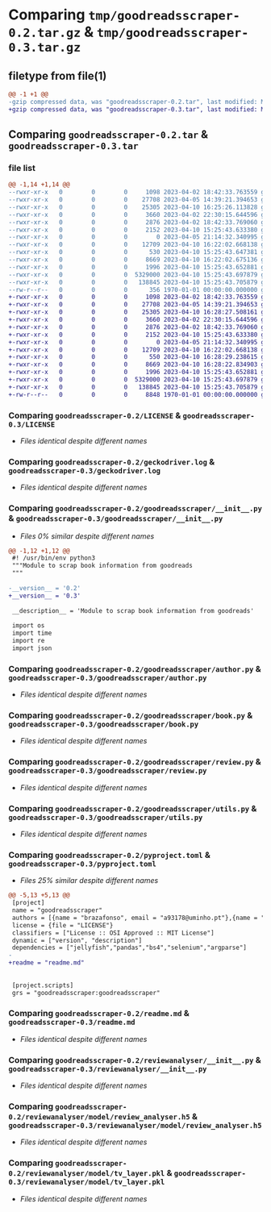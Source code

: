# Comparing `tmp/goodreadsscraper-0.2.tar.gz` & `tmp/goodreadsscraper-0.3.tar.gz`

## filetype from file(1)

```diff
@@ -1 +1 @@
-gzip compressed data, was "goodreadsscraper-0.2.tar", last modified: Mon Apr 10 16:25:32 2023, max compression
+gzip compressed data, was "goodreadsscraper-0.3.tar", last modified: Mon Apr 10 16:28:32 2023, max compression
```

## Comparing `goodreadsscraper-0.2.tar` & `goodreadsscraper-0.3.tar`

### file list

```diff
@@ -1,14 +1,14 @@
--rwxr-xr-x   0        0        0     1098 2023-04-02 18:42:33.763559 goodreadsscraper-0.2/LICENSE
--rwxr-xr-x   0        0        0    27708 2023-04-05 14:39:21.394653 goodreadsscraper-0.2/geckodriver.log
--rwxr-xr-x   0        0        0    25305 2023-04-10 16:25:26.113828 goodreadsscraper-0.2/goodreadsscraper/__init__.py
--rwxr-xr-x   0        0        0     3660 2023-04-02 22:30:15.644596 goodreadsscraper-0.2/goodreadsscraper/author.py
--rwxr-xr-x   0        0        0     2876 2023-04-02 18:42:33.769060 goodreadsscraper-0.2/goodreadsscraper/book.py
--rwxr-xr-x   0        0        0     2152 2023-04-10 15:25:43.633380 goodreadsscraper-0.2/goodreadsscraper/review.py
--rwxr-xr-x   0        0        0        0 2023-04-05 21:14:32.340995 goodreadsscraper-0.2/goodreadsscraper/test/debug.html
--rwxr-xr-x   0        0        0    12709 2023-04-10 16:22:02.668138 goodreadsscraper-0.2/goodreadsscraper/utils.py
--rwxr-xr-x   0        0        0      530 2023-04-10 15:25:43.647381 goodreadsscraper-0.2/pyproject.toml
--rwxr-xr-x   0        0        0     8669 2023-04-10 16:22:02.675136 goodreadsscraper-0.2/readme.md
--rwxr-xr-x   0        0        0     1996 2023-04-10 15:25:43.652881 goodreadsscraper-0.2/reviewanalyser/__init__.py
--rwxr-xr-x   0        0        0  5329000 2023-04-10 15:25:43.697879 goodreadsscraper-0.2/reviewanalyser/model/review_analyser.h5
--rwxr-xr-x   0        0        0   138845 2023-04-10 15:25:43.705879 goodreadsscraper-0.2/reviewanalyser/model/tv_layer.pkl
--rw-r--r--   0        0        0      356 1970-01-01 00:00:00.000000 goodreadsscraper-0.2/PKG-INFO
+-rwxr-xr-x   0        0        0     1098 2023-04-02 18:42:33.763559 goodreadsscraper-0.3/LICENSE
+-rwxr-xr-x   0        0        0    27708 2023-04-05 14:39:21.394653 goodreadsscraper-0.3/geckodriver.log
+-rwxr-xr-x   0        0        0    25305 2023-04-10 16:28:27.508161 goodreadsscraper-0.3/goodreadsscraper/__init__.py
+-rwxr-xr-x   0        0        0     3660 2023-04-02 22:30:15.644596 goodreadsscraper-0.3/goodreadsscraper/author.py
+-rwxr-xr-x   0        0        0     2876 2023-04-02 18:42:33.769060 goodreadsscraper-0.3/goodreadsscraper/book.py
+-rwxr-xr-x   0        0        0     2152 2023-04-10 15:25:43.633380 goodreadsscraper-0.3/goodreadsscraper/review.py
+-rwxr-xr-x   0        0        0        0 2023-04-05 21:14:32.340995 goodreadsscraper-0.3/goodreadsscraper/test/debug.html
+-rwxr-xr-x   0        0        0    12709 2023-04-10 16:22:02.668138 goodreadsscraper-0.3/goodreadsscraper/utils.py
+-rwxr-xr-x   0        0        0      550 2023-04-10 16:28:29.238615 goodreadsscraper-0.3/pyproject.toml
+-rwxr-xr-x   0        0        0     8669 2023-04-10 16:28:22.834903 goodreadsscraper-0.3/readme.md
+-rwxr-xr-x   0        0        0     1996 2023-04-10 15:25:43.652881 goodreadsscraper-0.3/reviewanalyser/__init__.py
+-rwxr-xr-x   0        0        0  5329000 2023-04-10 15:25:43.697879 goodreadsscraper-0.3/reviewanalyser/model/review_analyser.h5
+-rwxr-xr-x   0        0        0   138845 2023-04-10 15:25:43.705879 goodreadsscraper-0.3/reviewanalyser/model/tv_layer.pkl
+-rw-r--r--   0        0        0     8848 1970-01-01 00:00:00.000000 goodreadsscraper-0.3/PKG-INFO
```

### Comparing `goodreadsscraper-0.2/LICENSE` & `goodreadsscraper-0.3/LICENSE`

 * *Files identical despite different names*

### Comparing `goodreadsscraper-0.2/geckodriver.log` & `goodreadsscraper-0.3/geckodriver.log`

 * *Files identical despite different names*

### Comparing `goodreadsscraper-0.2/goodreadsscraper/__init__.py` & `goodreadsscraper-0.3/goodreadsscraper/__init__.py`

 * *Files 0% similar despite different names*

```diff
@@ -1,12 +1,12 @@
 #! /usr/bin/env python3
 """Module to scrap book information from goodreads
 """
 
-__version__ = '0.2'
+__version__ = '0.3'
 
 __description__ = 'Module to scrap book information from goodreads'
 
 import os
 import time
 import re
 import json
```

### Comparing `goodreadsscraper-0.2/goodreadsscraper/author.py` & `goodreadsscraper-0.3/goodreadsscraper/author.py`

 * *Files identical despite different names*

### Comparing `goodreadsscraper-0.2/goodreadsscraper/book.py` & `goodreadsscraper-0.3/goodreadsscraper/book.py`

 * *Files identical despite different names*

### Comparing `goodreadsscraper-0.2/goodreadsscraper/review.py` & `goodreadsscraper-0.3/goodreadsscraper/review.py`

 * *Files identical despite different names*

### Comparing `goodreadsscraper-0.2/goodreadsscraper/utils.py` & `goodreadsscraper-0.3/goodreadsscraper/utils.py`

 * *Files identical despite different names*

### Comparing `goodreadsscraper-0.2/pyproject.toml` & `goodreadsscraper-0.3/pyproject.toml`

 * *Files 25% similar despite different names*

```diff
@@ -5,13 +5,13 @@
 [project]
 name = "goodreadsscraper"
 authors = [{name = "brazafonso", email = "a93178@uminho.pt"},{name = "Tiago Silva", email = "a93277@uminho.pt"}]
 license = {file = "LICENSE"}
 classifiers = ["License :: OSI Approved :: MIT License"]
 dynamic = ["version", "description"]
 dependencies = ["jellyfish","pandas","bs4","selenium","argparse"]
-
+readme = "readme.md"
 
 
 [project.scripts]
 grs = "goodreadsscraper:goodreadsscraper"
```

### Comparing `goodreadsscraper-0.2/readme.md` & `goodreadsscraper-0.3/readme.md`

 * *Files identical despite different names*

### Comparing `goodreadsscraper-0.2/reviewanalyser/__init__.py` & `goodreadsscraper-0.3/reviewanalyser/__init__.py`

 * *Files identical despite different names*

### Comparing `goodreadsscraper-0.2/reviewanalyser/model/review_analyser.h5` & `goodreadsscraper-0.3/reviewanalyser/model/review_analyser.h5`

 * *Files identical despite different names*

### Comparing `goodreadsscraper-0.2/reviewanalyser/model/tv_layer.pkl` & `goodreadsscraper-0.3/reviewanalyser/model/tv_layer.pkl`

 * *Files identical despite different names*

